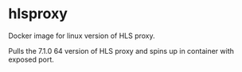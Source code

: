 # hlsproxy
Docker image for linux version of HLS proxy.

Pulls the 7.1.0 64 version of HLS proxy and spins up in container with exposed port.
